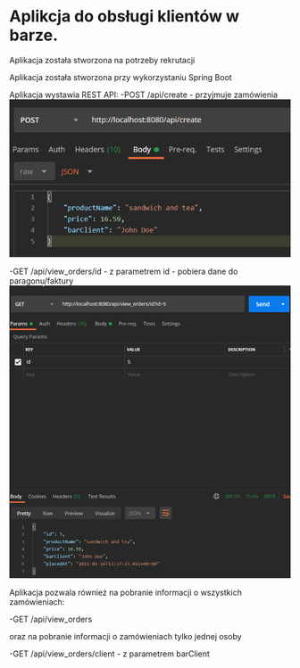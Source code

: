 ﻿# Aplikcja do obsługi klientów w barze.
Aplikacja została stworzona na potrzeby rekrutacji

Aplikacja została stworzona przy wykorzystaniu Spring Boot

Aplikacja wystawia REST API:
-POST /api/create - przyjmuje zamówienia
![](/screenshots/post.png)

-GET  /api/view_orders/id - z parametrem id - pobiera dane do paragonu/faktury
![](/screenshots/get.png)



Aplikacja pozwala również na pobranie informacji o wszystkich zamówieniach:

-GET /api/view_orders

oraz na pobranie informacji o zamówieniach tylko jednej osoby 

-GET  /api/view_orders/client - z parametrem barClient